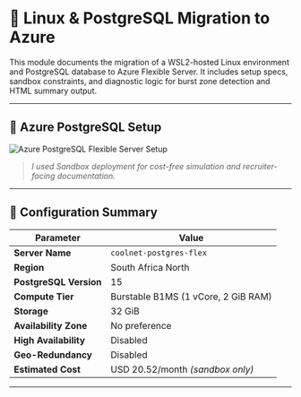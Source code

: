 # 🐧 Linux & PostgreSQL Migration to Azure

This module documents the migration of a WSL2-hosted Linux environment and PostgreSQL database to Azure Flexible Server. It includes setup specs, sandbox constraints, and diagnostic logic for burst zone detection and HTML summary output.

---

## 📸 Azure PostgreSQL Setup

![Azure PostgreSQL Flexible Server Setup](screenshots/az-postgres-basics.png)

> *I used Sandbox deployment for cost-free simulation and recruiter-facing documentation.*

---

## 🔧 Configuration Summary

| Parameter            | Value                        |
|----------------------|------------------------------|
| **Server Name**      | `coolnet-postgres-flex`      |
| **Region**           | South Africa North           |
| **PostgreSQL Version** | 15                         |
| **Compute Tier**     | Burstable B1MS (1 vCore, 2 GiB RAM) |
| **Storage**          | 32 GiB                       |
| **Availability Zone**| No preference                |
| **High Availability**| Disabled                     |
| **Geo-Redundancy**   | Disabled                     |
| **Estimated Cost**   | USD 20.52/month *(sandbox only)* |

---

